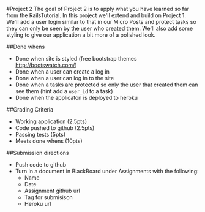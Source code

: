 #Project 2
The goal of Project 2 is to apply what you have learned so far from the RailsTutorial.  In this project we'll extend and build on Project 1.  We'll add a user login similar to that in our Micro Posts and protect tasks so they can only be seen by the user who created them. We'll also add some styling to give our application a bit more of a polished look.

##Done whens
* Done when site is styled (free bootstrap themes http://bootswatch.com/)
* Done when a user can create a log in
* Done when a user can log in to the site
* Done when a tasks are protected so only the user that created them can see them (hint add a ```user_id``` to a task)
* Done when the applicaton is deployed to heroku

##Grading Criteria
* Working application (2.5pts)
* Code pushed to github (2.5pts)
* Passing tests (5pts)
* Meets done whens (10pts) 

##Submission directions
* Push code to github
* Turn in a document in BlackBoard under Assignments with the following:
  * Name
  * Date
  * Assignment github url
  * Tag for submisison 
  * Heroku url
